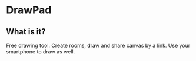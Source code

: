 # DrawPad

## What is it?
Free drawing tool. Create rooms, draw and share canvas by a link. Use your smartphone to draw as well.
